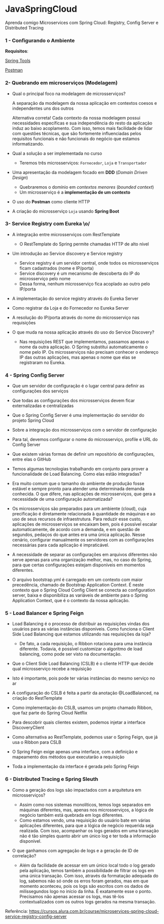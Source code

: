 # JavaSpringCloud
Aprenda comigo Microservices com Spring Cloud: Registry, Config Server e Distributed Tracing

### 1 - Configurando o Ambiente

**Requisitos**:

[Spring Tools](https://spring.io/tools)

[Postman](https://www.postman.com/downloads/)

### 2- Quebrando em microserviços (Modelagem)

- Qual o principal foco na modelagem de microsserviços?

    A separação da modelagem da nossa aplicação em contextos coesos e independentes uns dos outros

    Alternativa correta! Cada contexto da nossa modelagem possui necessidades específicas e sua independência do resto da aplicação induz ao baixo acoplamento. Com isso, temos mais facilidade de lidar com questões técnicas, que são fortemente influenciadas pelos requisitos funcionais e não funcionais do negócio que estamos informatizando.

- Qual a solução a ser implementada no curso
    - Teremos três microsserviços: `Fornecedor`, `Loja` e `Transportador`
- Uma apresentação da modelagem focado em **DDD** (*Domain Driven Design*)
    - Quebraremos o domínio em *contextos menores* (*bounded context*)
    - Um microsserviço é a **implementação de um contexto**
- O uso do **Postman** como cliente HTTP
- A criação do microsserviço `Loja` usando **Spring Boot**

### 3- Service Registry com Eureka \o/

- A integração entre microsserviços com RestTemplate
    - O RestTemplate do Spring permite chamadas HTTP de alto nível
- Um introdução ao Service discovery e Service registry
    - Service registry é um servidor central, onde todos os microsserviços ficam cadastrados (nome e IP/porta)
    - Service discovery é um mecanismo de descoberta do IP do microsserviço pelo nome
    - Dessa forma, nenhum microsserviço fica acoplado ao outro pelo IP/porta

- A implementação do service registry através do Eureka Server
- Como registrar da Loja e do Fornecedor no Eureka Server
- A resolução do IP/porta através do nome do microsserviço nas requisições

- O que muda na nossa aplicação através do uso do Service Discovery?
    - Nas requisições REST que implementamos, passamos apenas o nome da outra aplicação. O Spring substitui automaticamente o nome pelo IP. Os microsserviços não         precisam conhecer o endereço IP das outras aplicações, mas apenas o nome que elas se registraram no Eureka.

### 4 - Spring Config Server

- Que um servidor de configuração é o lugar central para definir as configurações dos serviços
- Que todas as configurações dos microsserviços devem ficar externalizadas e centralizadas
- Que o Spring Config Server é uma implementação do servidor do projeto Spring Cloud
- Sobre a integração dos microsserviços com o servidor de configuração
- Para tal, devemos configurar o nome do microsserviço, profile e URL do Config Server
- Que existem várias formas de definir um repositório de configurações, entre elas o GitHub

- Temos algumas tecnologias trabalhando em conjunto para prover a funcionalidade de Load Balancing. Como elas estão integradas?

- Era muito comum que o tamanho do ambiente de produção fosse estável e sempre pronto para atender uma determinada demanda conhecida. O que difere, nas aplicações de microsserviços, que gera a necessidade de uma configuração automatizada?

- Os microsserviços são preparados para um ambiente (cloud), cuja precificação é diretamente relacionada à quantidade de máquinas e ao uso de seus recursos de infraestrutura. Para reduzir esse custo, aplicações de microsserviços se encaixam bem, pois é possível escalar automaticamente, de acordo com a demanda, e em questão de segundos, pedaços do que antes era uma única aplicação. Nesse cenário, configurar manualmente os servidores com as configurações necessárias para cada aplicação é impraticável.

- A necessidade de separar as configurações em arquivos diferentes não serve apenas para uma organização melhor, mas, no caso do Spring, para que certas configurações estejam disponíveis em momentos diferentes.

- O arquivo bootstrap.yml é carregado em um contexto com maior precedência, chamado de Bootstrap Application Context. É neste contexto que o Spring Cloud Config Client se conecta ao configuration server, baixa e disponibiliza as variáveis de ambiente para o Spring Application Context, que é o contexto da nossa aplicação.

### 5 - Load Balancer e Spring Feign
    
- Load Balancing é o processo de distribuir as requisições vindas dos usuários para as várias instâncias disponíveis. Como funciona o Client Side Load Balancing que estamos utilizando nas requisições da loja?
    - De fato, a cada requisição, o Ribbon rotaciona para uma instância diferente. Todavia, é possível customizar o algoritmo de load balancing, como pode ser visto na documentação.

- Que o Client Side Load Balancing (CSLB) é o cliente HTTP que decide qual microsserviço recebe a requisição
- Isto é importante, pois pode ter várias instâncias do mesmo serviço no ar
- A configuração do CSLB é feita a partir da anotação @LoadBalanced, na criação do RestTemplate
- Como implementação do CSLB, usamos um projeto chamado Ribbon, que faz parte do Spring Cloud Netflix
- Para descobrir quais clientes existem, podemos injetar a interface DiscoveryClient
- Como alternativa ao RestTemplate, podemos usar o Spring Feign, que já usa o Ribbon para CSLB
- O Spring Feign exige apenas uma interface, com a definição e mapeamento dos métodos que executarão a requisição
- Toda a implementação da interface é gerada pelo Spring Feign


### 6 - Distributed Tracing e Spring Sleuth

- Como a geração dos logs são impactados com a arquitetura em microsserviços?
    - Assim como nos sistemas monolíticos, temos logs separados em máquinas diferentes, mas, apenas nos microsserviços, a lógica de negócio também está quebrada em logs diferentes.
    - Como estamos vendo, uma requisição do usuário bate em várias aplicações diferentes, para que a lógica de negócio requerida seja realizada. Com isso, acompanhar os logs gerados em uma transação não é tão simples quanto abrir um único log e ter toda a informação disponível.

- O que ganhamos com agregação de logs e a geração de ID de correlação?
    - Além da facilidade de acessar em um único local todo o log gerado pela aplicação, temos também a possibilidade de filtrar os logs em uma única transação. Com isso, através da formatação adequada do log, sabemos não só onde os erros foram gerados, mas em que momento aconteceu, pois os logs são escritos com os dados de milissegundos logo no início da linha. É exatamente esse o ponto. Precisamos não apenas acessar os logs, mas tê-los contextualizados com os outros logs gerados na mesma transação.

Referência: https://cursos.alura.com.br/course/microservices-spring-cloud-service-registry-config-server



